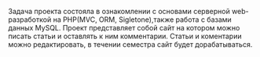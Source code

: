 Задача проекта состояла в ознакомлении с основами серверной web-разработкой на PHP(MVC, ORM, Sigletone),также работа с базами данных MySQL. Проект представляет собой сайт на котором можно писать статьи и оставлять к ним комментарии. Статьи и коментарии можно редактировать, в течении семестра сайт будет дорабатываться. 

